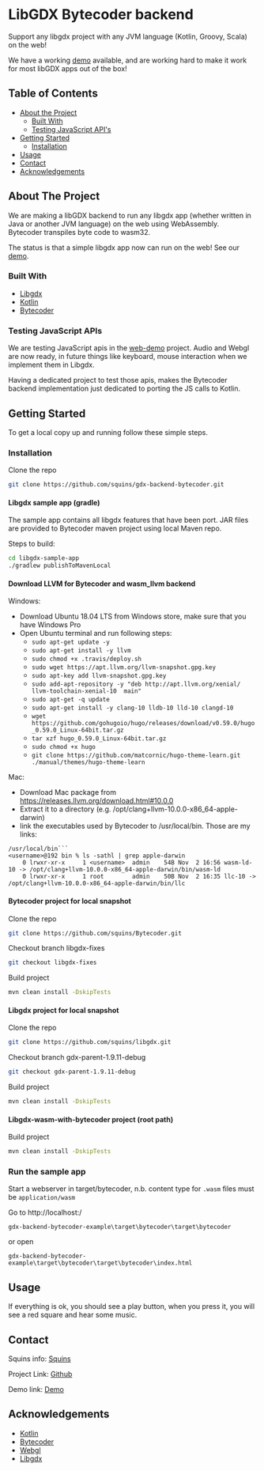 # LibGDX Bytecoder backend
Support any libgdx project with any JVM language (Kotlin, Groovy, Scala) on the web!

We have a working [demo] available, and are working hard to make it work for most libGDX apps out of the box!


## Table of Contents

* [About the Project](#about-the-project)
  * [Built With](#built-with)
  * [Testing JavaScript API's](#testing-javascript-apis)
* [Getting Started](#getting-started)
  * [Installation](#installation)
* [Usage](#usage)
* [Contact](#contact)
* [Acknowledgements](#acknowledgements)


## About The Project

We are making a libGDX backend to run any libgdx app (whether written in Java or another JVM language) on the web using WebAssembly.  
Bytecoder transpiles byte code to wasm32. 

The status is that a simple libgdx app now can run on the web! See our [demo].

### Built With

* [Libgdx]
* [Kotlin]
* [Bytecoder]

### Testing JavaScript APIs

We are testing JavaScript apis in the [web-demo] project. Audio and Webgl are now ready, in future things like keyboard, mouse interaction when we implement them in Libgdx.

Having a dedicated project to test those apis, makes the Bytecoder backend implementation just dedicated to porting the JS calls to Kotlin.

## Getting Started

To get a local copy up and running follow these simple steps.

### Installation

Clone the repo
```sh
git clone https://github.com/squins/gdx-backend-bytecoder.git
```
#### Libgdx sample app (gradle)

The sample app contains all libgdx features that have been port. JAR files are provided to Bytecoder maven project
using local Maven repo.

Steps to build:

```sh
cd libgdx-sample-app
./gradlew publishToMavenLocal
```

#### Download LLVM for Bytecoder and wasm_llvm backend
Windows:
* Download Ubuntu 18.04 LTS from Windows store, make sure that you have Windows Pro
* Open Ubuntu terminal and run following steps:
    * ```sudo apt-get update -y```
    * ```sudo apt-get install -y llvm```
    * ```sudo chmod +x .travis/deploy.sh```
    * ```sudo wget https://apt.llvm.org/llvm-snapshot.gpg.key```
    * ```sudo apt-key add llvm-snapshot.gpg.key```
    * ```sudo add-apt-repository -y "deb http://apt.llvm.org/xenial/   llvm-toolchain-xenial-10  main"```
    * ```sudo apt-get -q update```
    * ```sudo apt-get install -y clang-10 lldb-10 lld-10 clangd-10```
    * ```wget https://github.com/gohugoio/hugo/releases/download/v0.59.0/hugo_0.59.0_Linux-64bit.tar.gz```
    * ```tar xzf hugo_0.59.0_Linux-64bit.tar.gz```
    * ```sudo chmod +x hugo```
    * ```git clone https://github.com/matcornic/hugo-theme-learn.git ./manual/themes/hugo-theme-learn```

Mac: 
* Download Mac package from https://releases.llvm.org/download.html#10.0.0
* Extract it to a directory (e.g. /opt/clang+llvm-10.0.0-x86_64-apple-darwin)
* link the executables used by Bytecoder to /usr/local/bin. Those are my links:

```<username>@192 bin % pwd
/usr/local/bin```
<username>@192 bin % ls -sathl | grep apple-darwin
    0 lrwxr-xr-x     1 <username>  admin    54B Nov  2 16:56 wasm-ld-10 -> /opt/clang+llvm-10.0.0-x86_64-apple-darwin/bin/wasm-ld
    0 lrwxr-xr-x     1 root        admin    50B Nov  2 16:35 llc-10 -> /opt/clang+llvm-10.0.0-x86_64-apple-darwin/bin/llc
```

#### Bytecoder project for local snapshot

Clone the repo
```sh
git clone https://github.com/squins/Bytecoder.git
```
Checkout branch libgdx-fixes
```sh
git checkout libgdx-fixes
```
Build project
```sh
mvn clean install -DskipTests
```
#### Libgdx project for local snapshot
Clone the repo
```sh
git clone https://github.com/squins/libgdx.git
```
Checkout branch gdx-parent-1.9.11-debug
```sh
git checkout gdx-parent-1.9.11-debug
```
Build project
```sh
mvn clean install -DskipTests
```

#### Libgdx-wasm-with-bytecoder project (root path)
Build project
```sh
mvn clean install -DskipTests
```
### Run the sample app

Start a webserver in target/bytecoder, n.b. content type for `.wasm` files must be `application/wasm`

Go to http://localhost:<port>/

```
gdx-backend-bytecoder-example\target\bytecoder\target\bytecoder 
```
or open 
```
gdx-backend-bytecoder-example\target\bytecoder\target\bytecoder\index.html
```

## Usage

If everything is ok, you should see a play button, when you press it, you will see a red square and hear some music.

## Contact

Squins info: [Squins]

Project Link: [Github]

Demo link: [Demo]

## Acknowledgements

* [Kotlin]
* [Bytecoder]
* [Webgl]
* [Libgdx]

[libgdx]: https://libgdx.com/
[bytecoder]: https://github.com/mirkosertic/Bytecoder
[github]: https://github.com/squins/gdx-backend-bytecoder
[webgl]: https://developer.mozilla.org/nl/docs/Web/API/WebGL_API
[kotlin]: https://kotlinlang.org/
[squins]: https://www.squins.com/
[web-demo]: https://github.com/squins/web-demo
[demo]: https://squins.github.io/gdx-backend-bytecoder-example/
